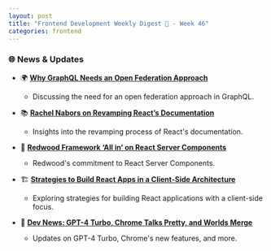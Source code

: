 ```yaml
---
layout: post
title: "Frontend Development Weekly Digest 🗻 - Week 46"
categories: frontend
---
```


### 🌐 News & Updates

- 🌍 **[Why GraphQL Needs an Open Federation Approach](https://thenewstack.io/why-graphql-needs-an-open-federation-approach/)**
  - Discussing the need for an open federation approach in GraphQL.

- 📚 **[Rachel Nabors on Revamping React’s Documentation](https://thenewstack.io/rachel-nabors-on-revamping-reacts-documentation/)**
  - Insights into the revamping process of React's documentation.

- 🔨 **[Redwood Framework ‘All in’ on React Server Components](https://thenewstack.io/redwood-framework-all-in-on-react-server-components/)**
  - Redwood's commitment to React Server Components.

- 🏗️ **[Strategies to Build React Apps in a Client-Side Architecture](https://thenewstack.io/strategies-to-build-react-apps-in-a-client-side-architecture/)**
  - Exploring strategies for building React applications with a client-side focus.  

- 🤖 **[Dev News: GPT-4 Turbo, Chrome Talks Pretty, and Worlds Merge](https://thenewstack.io/dev-news-gpt-4-turbo-chrome-talks-pretty-and-worlds-merge/)**
  - Updates on GPT-4 Turbo, Chrome's new features, and more.
